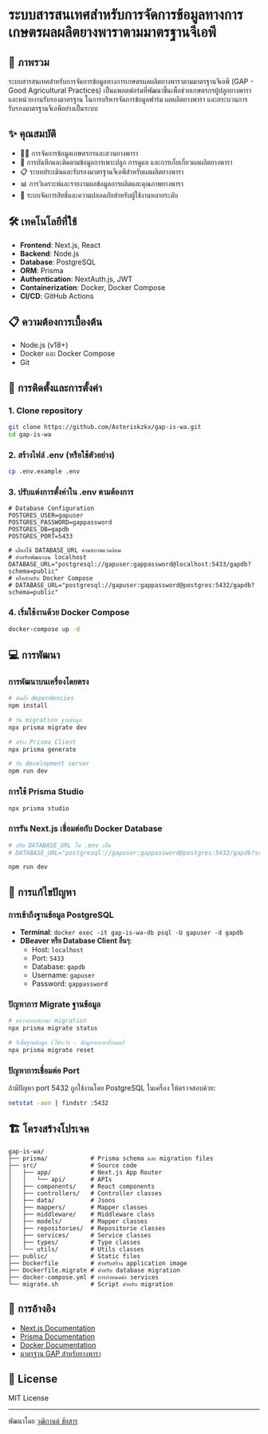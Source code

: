 # ระบบสารสนเทศสำหรับการจัดการข้อมูลทางการเกษตรผลผลิตยางพาราตามมาตรฐานจีเอพี

## 🚀 ภาพรวม
ระบบสารสนเทศสำหรับการจัดการข้อมูลทางการเกษตรผลผลิตยางพาราตามมาตรฐานจีเอพี (GAP - Good Agricultural Practices) เป็นแพลตฟอร์มที่พัฒนาขึ้นเพื่อช่วยเกษตรกรผู้ปลูกยางพาราและหน่วยงานรับรองมาตรฐาน ในการบริหารจัดการข้อมูลฟาร์ม ผลผลิตยางพารา และกระบวนการรับรองมาตรฐานจีเอพีอย่างเป็นระบบ

## ✨ คุณสมบัติ
- 👨‍🌾 การจัดการข้อมูลเกษตรกรและสวนยางพารา
- 🌱 การบันทึกและติดตามข้อมูลการเพาะปลูก การดูแล และการเก็บเกี่ยวผลผลิตยางพารา
- 📋 ระบบประเมินและรับรองมาตรฐานจีเอพีสำหรับผลผลิตยางพารา
- 📊 การวิเคราะห์และรายงานผลข้อมูลการผลิตและคุณภาพยางพารา
- 🔐 ระบบจัดการสิทธิ์และความปลอดภัยสำหรับผู้ใช้งานหลายระดับ

## 🛠️ เทคโนโลยีที่ใช้
- **Frontend**: Next.js, React
- **Backend**: Node.js
- **Database**: PostgreSQL
- **ORM**: Prisma
- **Authentication**: NextAuth.js, JWT
- **Containerization**: Docker, Docker Compose
- **CI/CD**: GitHub Actions

## 📋 ความต้องการเบื้องต้น
- Node.js (v18+)
- Docker และ Docker Compose
- Git

## 🚀 การติดตั้งและการตั้งค่า

### 1. Clone repository
```bash
git clone https://github.com/Asteriskzkx/gap-is-wa.git
cd gap-is-wa
```

### 2. สร้างไฟล์ .env (หรือใช้ตัวอย่าง)
```bash
cp .env.example .env
```

### 3. ปรับแต่งการตั้งค่าใน .env ตามต้องการ
```
# Database Configuration
POSTGRES_USER=gapuser
POSTGRES_PASSWORD=gappassword
POSTGRES_DB=gapdb
POSTGRES_PORT=5433

# เลือกใช้ DATABASE_URL ตามสภาพแวดล้อม
# สำหรับพัฒนาบน localhost
DATABASE_URL="postgresql://gapuser:gappassword@localhost:5433/gapdb?schema=public"
# หรือสำหรับ Docker Compose
# DATABASE_URL="postgresql://gapuser:gappassword@postgres:5432/gapdb?schema=public"
```

### 4. เริ่มใช้งานด้วย Docker Compose
```bash
docker-compose up -d
```

## 💻 การพัฒนา

### การพัฒนาบนเครื่องโดยตรง
```bash
# ติดตั้ง dependencies
npm install

# รัน migration ฐานข้อมูล
npx prisma migrate dev

# สร้าง Prisma Client
npx prisma generate

# รัน development server
npm run dev
```

### การใช้ Prisma Studio
```bash
npx prisma studio
```

### การรัน Next.js เชื่อมต่อกับ Docker Database
```bash
# ปรับ DATABASE_URL ใน .env เป็น
# DATABASE_URL="postgresql://gapuser:gappassword@postgres:5432/gapdb?schema=public""

npm run dev
```

## 🐛 การแก้ไขปัญหา

### การเข้าถึงฐานข้อมูล PostgreSQL
- **Terminal**: `docker exec -it gap-is-wa-db psql -U gapuser -d gapdb`
- **DBeaver หรือ Database Client อื่นๆ**:
  - Host: `localhost` 
  - Port: `5433`
  - Database: `gapdb`
  - Username: `gapuser`
  - Password: `gappassword`

### ปัญหาการ Migrate ฐานข้อมูล
```bash
# ตรวจสอบสถานะ migration
npx prisma migrate status

# รีเซ็ตฐานข้อมูล (ใช้ระวัง - ข้อมูลจะหายทั้งหมด)
npx prisma migrate reset
```

### ปัญหาการเชื่อมต่อ Port
ถ้ามีปัญหา port 5432 ถูกใช้งานโดย PostgreSQL ในเครื่อง ให้ตรวจสอบด้วย:
```bash
netstat -aon | findstr :5432
```

## 🏗️ โครงสร้างโปรเจค
```
gap-is-wa/
├── prisma/            # Prisma schema และ migration files
├── src/               # Source code
│   ├── app/           # Next.js App Router
│   │   └── api/       # APIs
│   ├── components/    # React components
│   ├── controllers/   # Controller classes
│   ├── data/          # Jsons
│   ├── mappers/       # Mapper classes
│   ├── middleware/    # Middleware class
│   ├── models/        # Mapper classes
│   ├── repositories/  # Repositorie classes
│   ├── services/      # Service classes
│   ├── types/         # Type classes
│   └── utils/         # Utils classes
├── public/            # Static files
├── Dockerfile         # สำหรับสร้าง application image
├── Dockerfile.migrate # สำหรับ database migration
├── docker-compose.yml # การกำหนดค่า services
└── migrate.sh         # Script สำหรับ migration
```

## 📄 การอ้างอิง
- [Next.js Documentation](https://nextjs.org/docs)
- [Prisma Documentation](https://www.prisma.io/docs)
- [Docker Documentation](https://docs.docker.com/)
- [มาตรฐาน GAP สำหรับยางพารา](https://www.acfs.go.th/)

## 📝 License
MIT License

---

พัฒนาโดย [วุฒิกานต์ ชัยสาร](https://github.com/Asteriskzkx)
